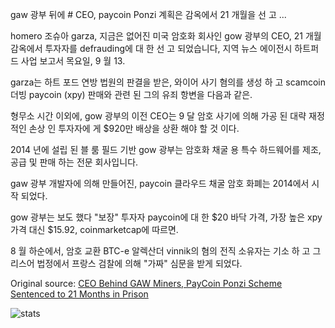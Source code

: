 gaw 광부 뒤에 # CEO, paycoin Ponzi 계획은 감옥에서 21 개월을 선 고 ...

homero 조슈아 garza, 지금은 없어진 미국 암호화 회사인 gow 광부의 CEO, 21 개월 감옥에서 투자자를 defrauding에 대 한 선 고 되었습니다, 지역 뉴스 에이전시 하트퍼드 사업 보고서 목요일, 9 월 13.

garza는 하트 포드 연방 법원의 판결을 받은, 와이어 사기 혐의를 생성 하 고 scamcoin 더빙 paycoin (xpy) 판매와 관련 된 그의 유죄 항변을 다음과 같은.

형무소 시간 이외에, gow 광부의 이전 CEO는 9 달 암호 사기에 의해 가공 된 대략 재정적인 손상 인 투자자에 게 $920만 배상을 상환 해야 할 것 이다.

2014 년에 설립 된 블 룸 필드 기반 gow 광부는 암호화 채굴 용 특수 하드웨어를 제조, 공급 및 판매 하는 전문 회사입니다.

gaw 광부 개발자에 의해 만들어진, paycoin 클라우드 채굴 암호 화폐는 2014에서 시작 되었다.

gow 광부는 보도 했다 "보장" 투자자 paycoin에 대 한 $20 바닥 가격, 가장 높은 xpy 가격 대신 $15.92, coinmarketcap에 따르면.

8 월 하순에서, 암호 교환 BTC-e 알렉산더 vinnik의 혐의 전직 소유자는 기소 하 고 그리스어 법정에서 프랑스 검찰에 의해 "가짜" 심문을 받게 되었다.

Original source: [CEO Behind GAW Miners, PayCoin Ponzi Scheme Sentenced to 21 Months in Prison](https://cointelegraph.com/news/ceo-behind-gaw-miners-paycoin-ponzi-scheme-sentenced-to-21-months-in-prison)

![stats](https://c.statcounter.com/11760860/0/a89fa40b/1/ "stats")